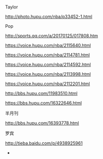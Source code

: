 #

Taylor

http://photo.hupu.com/nba/p33452-1.html

Pop

http://sports.qq.com/a/20170125/017808.htm

https://voice.hupu.com/nba/2115640.html

https://voice.hupu.com/nba/2114781.html

https://voice.hupu.com/nba/2114592.html

https://voice.hupu.com/nba/2113998.html

https://voice.hupu.com/nba/2112201.html

http://bbs.hupu.com/11983510.html

https://bbs.hupu.com/16322646.html

半月刊

http://bbs.hupu.com/16393778.html

罗宾

http://tieba.baidu.com/p/4938925961


-
